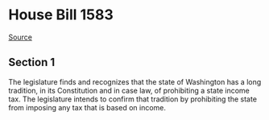 # House Bill 1583

[Source](http://lawfilesext.leg.wa.gov/biennium/2021-22/Xml/Bills/House%20Bills/1583.xml)
## Section 1
The legislature finds and recognizes that the state of Washington has a long tradition, in its Constitution and in case law, of prohibiting a state income tax. The legislature intends to confirm that tradition by prohibiting the state from imposing any tax that is based on income.
